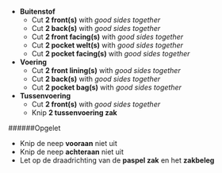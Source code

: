  - **Buitenstof**
   - Cut **2 front(s)** with _good sides together_
   - Cut **2 back(s)** with _good sides together_
   - Cut **2 front facing(s)** with _good sides together_
   - Cut **2 pocket welt(s)** with _good sides together_
   - Cut **2 pocket facing(s)** with _good sides together_
 - **Voering**
   - Cut **2 front lining(s)** with _good sides together_
   - Cut **2 back(s)** with _good sides together_
   - Cut **2 pocket bag(s)** with _good sides together_
 - **Tussenvoering**
   - Cut **2 front(s)** with _good sides together_
   - Knip **2 tussenvoering zak**

<Warning>

######Opgelet

- Knip de neep **vooraan** niet uit
- Knip de neep **achteraan** niet uit
- Let op de draadrichting van de **paspel zak** en het **zakbeleg**

</Warning>

